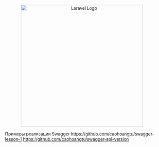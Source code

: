 <p align="center"><a href="https://laravel.com" target="_blank"><img src="https://raw.githubusercontent.com/laravel/art/master/logo-lockup/5%20SVG/2%20CMYK/1%20Full%20Color/laravel-logolockup-cmyk-red.svg" width="400" alt="Laravel Logo"></a></p>

<p align="center">

Примеры реализации Swagger
https://github.com/caohoangtu/swagger-lesson-1
https://github.com/caohoangtu/swagger-api-version
